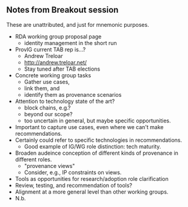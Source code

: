 
## Notes from Breakout session

These are unattributed, and just for mnemonic purposes.

- RDA working group proposal page
    - identity management in the short run
- ProvIG current TAB rep is...?
    - Andrew Treloar
    - <http://andrew.treloar.net/>
    - Stay tuned after TAB elections
- Concrete working group tasks
    - Gather use cases,
    - link them, and
    - identify them as provenance scenarios
- Attention to technology state of the art?
    - block chains, e.g.?
    - beyond our scope?
    - too uncertain in general, but maybe specific opportunities.
- Important to capture use cases, even where we can't make recommendations.
- Certainly could refer to specific technologies in recommendations.
    - Good example of IG/WG role distinction: tech maturity.
- Broaden audeince conception of different kinds of provenance in different roles.
    - "provenance views"
    - Consider, e.g., IP constraints on views.
- Tools as  opportunities for research/adoption role clarification
- Review, testing, and recommendation of tools?
- Alignment at a more general level than other working groups.
- N.b. 